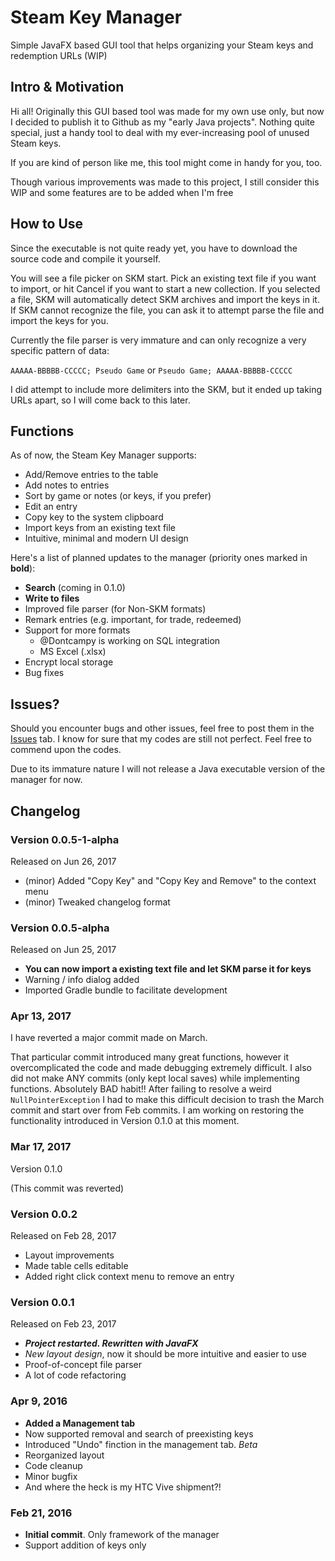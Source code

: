 # Steam Key Manager
Simple JavaFX based GUI tool that helps organizing your Steam keys and redemption URLs (WIP)

## Intro & Motivation
Hi all! Originally this GUI based tool was made for my own use only, but now I decided to publish it to Github as my "early Java projects". Nothing quite special, just a handy tool to deal with my ever-increasing pool of unused Steam keys.

If you are kind of person like me, this tool might come in handy for you, too. 

Though various improvements was made to this project, I still consider this WIP and some features are to be added when I'm free

## How to Use
Since the executable is not quite ready yet, you have to download the source code and compile it yourself. 

You will see a file picker on SKM start. Pick an existing text file if you want to import, or hit Cancel if you want to
start a new collection. If you selected a file, SKM will automatically detect SKM archives and import the keys in it. 
If SKM cannot recognize the file, you can ask it to attempt parse the file and import the keys for you.

Currently the file parser is very immature and can only recognize a very specific pattern of data:

`AAAAA-BBBBB-CCCCC; Pseudo Game` or `Pseudo Game; AAAAA-BBBBB-CCCCC`

I did attempt to include more delimiters into the SKM, but it ended up taking URLs apart, so I will come back to this later.

## Functions
As of now, the Steam Key Manager supports:
- Add/Remove entries to the table
- Add notes to entries
- Sort by game or notes (or keys, if you prefer)
- Edit an entry
- Copy key to the system clipboard
- Import keys from an existing text file
- Intuitive, minimal and modern UI design

Here's a list of planned updates to the manager (priority ones marked in **bold**):
- **Search** (coming in 0.1.0)
- **Write to files**
- Improved file parser (for Non-SKM formats)
- Remark entries (e.g. important, for trade, redeemed)
- Support for more formats
    - @Dontcampy is working on SQL integration
    - MS Excel (.xlsx)
- Encrypt local storage
- Bug fixes

## Issues? 
Should you encounter bugs and other issues, feel free to post them in the [Issues] tab.
I know for sure that my codes are still not perfect. Feel free to commend upon the codes.

Due to its immature nature I will not release a Java executable version of the manager for now.

## Changelog
### Version 0.0.5-1-alpha
Released on Jun 26, 2017
- (minor) Added "Copy Key" and "Copy Key and Remove" to the context menu
- (minor) Tweaked changelog format

### Version 0.0.5-alpha
Released on Jun 25, 2017

- **You can now import a existing text file and let SKM parse it for keys**
- Warning / info dialog added
- Imported Gradle bundle to facilitate development

### Apr 13, 2017
I have reverted a major commit made on March. 

That particular commit introduced many great functions, however it overcomplicated the code and made debugging
extremely difficult. I also did not make ANY commits (only kept local saves) while implementing functions.
Absolutely BAD habit!! After failing to resolve a weird `NullPointerException` I had to make
 this difficult decision to trash the March commit and start over from Feb commits.
 I am working on restoring the functionality introduced in Version 0.1.0 at this moment.

### Mar 17, 2017
Version 0.1.0

(This commit was reverted)

### Version 0.0.2
Released on Feb 28, 2017
- Layout improvements
- Made table cells editable
- Added right click context menu to remove an entry
### Version 0.0.1
Released on Feb 23, 2017
- ***Project restarted. Rewritten with JavaFX***
- *New layout design*, now it should be more intuitive and easier to use
- Proof-of-concept file parser
- A lot of code refactoring
### Apr 9, 2016
- **Added a Management tab**
- Now supported removal and search of preexisting keys
- Introduced "Undo" finction in the management tab. *Beta*
- Reorganized layout
- Code cleanup
- Minor bugfix
- And where the heck is my HTC Vive shipment?!
### Feb 21, 2016
- **Initial commit**. Only framework of the manager
- Support addition of keys only

[Issues]: <https://github.com/l19980623/SteamKeyManager/issues>
